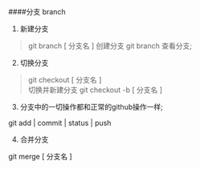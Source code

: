 ####分支 branch

1. 新建分支

> git branch [ 分支名 ] 创建分支 
> git branch 查看分支;

2. 切换分支 

> git checkout [ 分支名 ]  
> 切换并新建分支 git checkout -b [ 分支名 ]

3. 分支中的一切操作都和正常的github操作一样;

git add | commit | status | push 

4. 合并分支

git merge [ 分支名 ]


